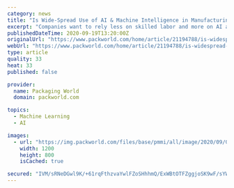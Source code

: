 ```yaml
---
category: news
title: "Is Wide-Spread Use of AI & Machine Intelligence in Manufacturing Still Years Away?"
excerpt: "Companies want to rely less on skilled labor and more on AI and machine intelligence, but currently only 1% of all manufacturers are utilizing this technology in their operations."
publishedDateTime: 2020-09-19T13:20:00Z
originalUrl: "https://www.packworld.com/home/article/21194788/is-widespread-use-of-ai-machine-intelligence-in-manufacturing-still-years-away"
webUrl: "https://www.packworld.com/home/article/21194788/is-widespread-use-of-ai-machine-intelligence-in-manufacturing-still-years-away"
type: article
quality: 33
heat: 33
published: false

provider:
  name: Packaging World
  domain: packworld.com

topics:
  - Machine Learning
  - AI

images:
  - url: "https://img.packworld.com/files/base/pmmi/all/image/2020/09/GettyImages_914921068.5f6532cb5fd0b.png?auto=format&fit=max&w=1200"
    width: 1200
    height: 800
    isCached: true

secured: "IVM/sRNeDGwl9K/+61rqFthzvaYwlFZoSHhhmQ/ExWBtOTFZggjoSK9wF/sYW9sgvRZrOxR2LlpCsx06RAroXg5xYNN9VkAwNOTa+ApEY5UxWQ1C3pzzipRASVeMf+OeCegDg6LBX6joVjnuIxJKofeezYoCDcRD2AE0Ntn1ytcCRtb3VPdvfqYJPML+DcT1odvvzt9GLHED0BpoGcJvGcWFsEm1eBGbD/jFrcXq0MPJ4ZF/p8uJEiwOqbQKTI1dZTJMnpqoa3+lxtrERrMY5b87Ob1TnD9ANof0NSV/2DYMI6xQEQVcd3vjIcGSHmveqcCNcurPk809Vn/fzMWuFk15F8vzkO7skVLHtc6tTf4=;nC2GB5ZJx8SZEBxPHMYZjA=="
---
```


